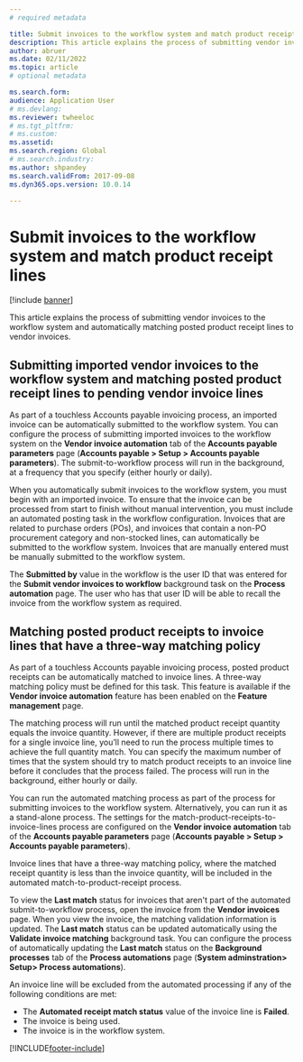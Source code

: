 ```yaml
---
# required metadata

title: Submit invoices to the workflow system and match product receipt lines
description: This article explains the process of submitting vendor invoices to the workflow system and automatically matching posted product receipt lines to vendor invoices.
author: abruer
ms.date: 02/11/2022
ms.topic: article
# optional metadata

ms.search.form:  
audience: Application User
# ms.devlang: 
ms.reviewer: twheeloc
# ms.tgt_pltfrm: 
# ms.custom: 
ms.assetid: 
ms.search.region: Global
# ms.search.industry: 
ms.author: shpandey
ms.search.validFrom: 2017-09-08
ms.dyn365.ops.version: 10.0.14

---
```


# Submit invoices to the workflow system and match product receipt lines

[!include [banner](../includes/banner.md)]

This article explains the process of submitting vendor invoices to the workflow system and automatically matching posted product receipt lines to vendor invoices.

## Submitting imported vendor invoices to the workflow system and matching posted product receipt lines to pending vendor invoice lines

As part of a touchless Accounts payable invoicing process, an imported invoice can be automatically submitted to the workflow system. You can configure the process of submitting imported invoices to the workflow system on the **Vendor invoice automation** tab of the **Accounts payable parameters** page (**Accounts payable \> Setup \> Accounts payable parameters**). The submit-to-workflow process will run in the background, at a frequency that you specify (either hourly or daily).

When you automatically submit invoices to the workflow system, you must begin with an imported invoice. To ensure that the invoice can be processed from start to finish without manual intervention, you must include an automated posting task in the workflow configuration. Invoices that are related to purchase orders (POs), and invoices that contain a non-PO procurement category and non-stocked lines, can automatically be submitted to the workflow system. Invoices that are manually entered must be manually submitted to the workflow system.

The **Submitted by** value in the workflow is the user ID that was entered for the **Submit vendor invoices to workflow** background task on the **Process automation** page. The user who has that user ID will be able to recall the invoice from the workflow system as required.

## Matching posted product receipts to invoice lines that have a three-way matching policy

As part of a touchless Accounts payable invoicing process, posted product receipts can be automatically matched to invoice lines. A three-way matching policy must be defined for this task. This feature is available if the **Vendor invoice automation** feature has been enabled on the **Feature management** page.

The matching process will run until the matched product receipt quantity equals the invoice quantity. However, if there are multiple product receipts for a single invoice line, you’ll need to run the process multiple times to achieve the full quantity match. You can specify the maximum number of times that the system should try to match product receipts to an invoice line before it concludes that the process failed. The process will run in the background, either hourly or daily. 

You can run the automated matching process as part of the process for submitting invoices to the workflow system. Alternatively, you can run it as a stand-alone process. The settings for the match-product-receipts-to-invoice-lines process are configured on the **Vendor invoice automation** tab of the **Accounts payable parameters** page (**Accounts payable \> Setup \> Accounts payable parameters**).

Invoice lines that have a three-way matching policy, where the matched receipt quantity is less than the invoice quantity, will be included in the automated match-to-product-receipt process.

To view the **Last match** status for invoices that aren't part of the automated submit-to-workflow process, open the invoice from the **Vendor invoices** page. When you view the invoice, the matching validation information is updated. The **Last match** status can be updated automatically using the **Validate invoice matching** background task. You can configure the process of automatically updating the **Last match** status on the **Background processes** tab of the **Process automations** page (**System adminstration\> Setup\> Process automations**).

An invoice line will be excluded from the automated processing if any of the following conditions are met:

- The **Automated receipt match status** value of the invoice line is **Failed**.
- The invoice is being used.
- The invoice is in the workflow system.


[!INCLUDE[footer-include](../../includes/footer-banner.md)]
